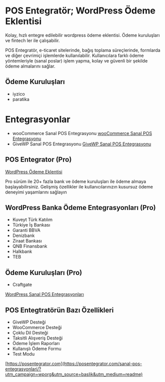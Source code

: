 # POS Entegratör; WordPress Ödeme Eklentisi 

Kolay, hızlı entegre edilebilir wordpress ödeme eklentisi. Ödeme kuruluşları ve fintech ler ile çalışabilir.

POS Entegratör, e-ticaret sitelerinde, bağış toplama süreçlerinde, formlarda ve diğer çevrimiçi işlemlerde kullanılabilir. 
Kullanıcılara farklı ödeme yöntemleriyle (sanal poslar) işlem yapma, kolay ve güvenli bir şekilde ödeme almalarını sağlar.

## Ödeme Kuruluşları
 - iyzico
 - paratika

# Entegrasyonlar
 - wooCommerce Sanal POS Entegrasyonu [wooCommerce Sanal POS Entegrasyonu](https://posentegrator.com/woocommerce-sanal-pos-entegrasyonu/?utm_campaign=wporg&utm_source=baslik&utm_medium=readme)
 - GiveWP Sanal POS Entegrasyonu [GiveWP Sanal POS Entegrasyonu](https://posentegrator.com/givewp-sanal-pos-entegrasyonu/?utm_campaign=wporg&utm_source=baslik&utm_medium=readme)


## POS Entegrator (Pro) ##

[WordPress Ödeme Eklentisi](https://posentegrator.com/?utm_campaign=wporg&utm_source=baslik&utm_medium=readme)

Pro sürüm ile 20+ fazla bank ve ödeme kuruluşları ile ödeme almaya başlayabilirsiniz. 
Gelişmiş özellikler ile kullanıcılarınızın kusursuz ödeme deneyimi yaşamlarını sağlayın

## WordPress Banka Ödeme Entegrasyonları (Pro) 

- Kuveyt Türk Katılım
- Türkiye İş Bankası
- Garanti BBVA
- Denizbank
- Ziraat Bankası
- QNB Finansbank
- Halkbank
- TEB

## Ödeme Kuruluşları (Pro)
- Craftgate

[WordPress Sanal POS Entegrasyonları](https://posentegrator.com/sanal-pos-entegrasyonlari/?utm_campaign=wporg&utm_source=baslik&utm_medium=readme)

## POS Entegtratörün Bazı Özellikleri ##
* GiveWP Desteği
* WooCommerce Desteği
* Çoklu Dil Desteği
* Taksitli Alışveriş Desteği
* Ödeme İşlem Raporları
* Kullanışlı Ödeme Formu
* Test Modu

[https://posentegrator.com](https://posentegrator.com/sanal-pos-entegrasyonlari/?utm_campaign=wporg&utm_source=baslik&utm_medium=readme)
